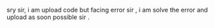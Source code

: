 sry sir, i am upload code but facing error sir , i am solve the error and upload as soon possible sir .
